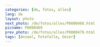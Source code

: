 ```yaml
---
categories: [de, fotos, alles]
lang: de
layout: photo
next_photo: /de/fotos/alles/P0000468.html
picname: P0000469
prev_photo: /de/fotos/alles/P0000479.html
tags: [Animal, Fotofalle, Geier]
---
```


